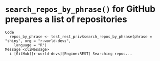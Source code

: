 # `search_repos_by_phrase()` for GitHub prepares a list of repositories

    Code
      repos_by_phrase <- test_rest_priv$search_repos_by_phrase(phrase = "shiny", org = "r-world-devs",
        language = "R")
    Message <cliMessage>
      i [GitHub][r-world-devs][Engine:REST] Searching repos...

